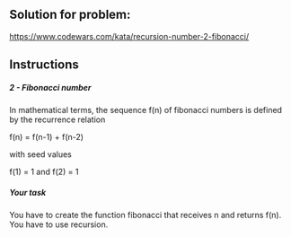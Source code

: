 ## Solution for problem:

https://www.codewars.com/kata/recursion-number-2-fibonacci/

## Instructions

##### 2 - Fibonacci number

In mathematical terms, the sequence f(n) of fibonacci numbers is defined by the recurrence relation

f(n) = f(n-1) + f(n-2)

with seed values

f(1) = 1 and f(2) = 1

##### Your task

You have to create the function fibonacci that receives n and returns f(n). You have to use recursion.